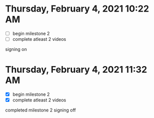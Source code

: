 # Thursday, February  4, 2021 10:22 AM
- [ ] begin milestone 2
- [ ] complete atleast 2 videos

signing on

# Thursday, February  4, 2021 11:32 AM
- [x] begin milestone 2
- [x] complete atleast 2 videos

completed milestone 2
signing off